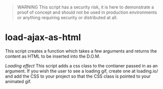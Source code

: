 > WARNING
> This script has a security risk, it is here to demonstrate a proof of concept and should not be used in production environments or anything requiring security or distributed at all.

# load-ajax-as-html
This script creates a function which takes a few arguments and returns the content as HTML to be inserted into the D.O.M.

*Loading effect*
This script adds a css class to the contianer passed in as an argument.  If you wish the user to see a loading gif, create one at loading.io/  and add the CSS to your project so that the CSS class is pointed to your animated gif.
